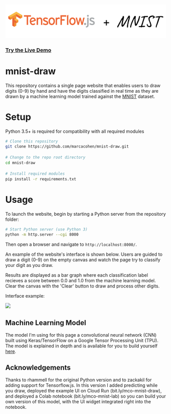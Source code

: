 
## [![Tensorflow.js](tf.js_mnist.png)](https://js.tensorflow.org/)

### [Try the Live Demo](https://bit.ly/mco-mnist-draw)

# mnist-draw
This repository contains a single page website that enables users to draw digits (0-9) by hand and 
have the digits classified in real time as they are drawn by a machine learning model trained against
the [MNIST](https://en.wikipedia.org/wiki/MNIST_database) dataset.

# Setup 
Python 3.5+ is required for compatibility with all required modules

```bash
# Clone this repository
git clone https://github.com/marcacohen/mnist-draw.git

# Change to the repo root directory
cd mnist-draw

# Install required modules
pip install -r requirements.txt
```

# Usage
To launch the website, begin by starting a Python server from the repository folder:
```bash
# Start Python server (use Python 3)
python -m http.server --cgi 8000
```
Then open a browser and navigate to `http://localhost:8000/`. 

An example of the website's interface is shown below. Users are guided to draw a digit (0-9) on the empty
canvas and watch the page try to classify your digit as you draw.

Results are displayed as a bar graph where each classification label recieves a score between 0.0 and 1.0 from the machine learning model. Clear the canvas with the 'Clear' button to draw and process other digits.  

Interface example: 
<p>
  <img src="/mnist-draw.webm" width="600">
</p>

## Machine Learning Model
The model I'm using for this page a convolutional neural network (CNN) built using Keras/TensorFlow on a
Google Tensor Processing Unit (TPU).
The model is explained in depth and is available for you to build yourself [here](bit.ly/mco-mnist-lab).

## Acknowledgements

Thanks to rhammell for the original Python version and to zackakil for adding support for Tensorflow.js.
In this version I added predicting while you draw, deployed the example UI on Cloud Run (bit.ly/mco-mnist-draw),
and deployed a Colab notebook (bit.ly/mco-mnist-lab) so you can build your own version of this model, 
with the UI widget integrated right into the notebook.
